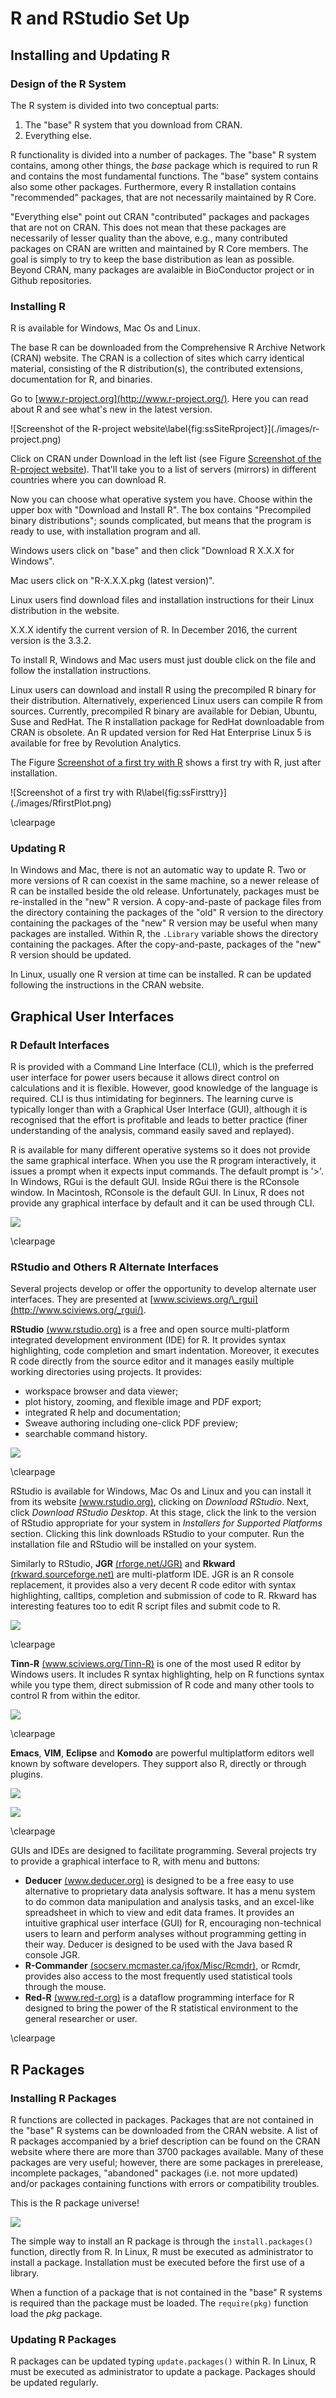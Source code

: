 


# R and RStudio Set Up

## Installing and Updating R

### Design of the R System

The R system is divided into two conceptual parts:

1. The "base" R system that you download from CRAN.
2. Everything else.

R functionality is divided into a number of packages. The "base" R system contains, among other things, the _base_ package which is required to run R and contains the most fundamental functions. The "base" system contains also some other packages. Furthermore, every R installation contains "recommended" packages, that are not necessarily maintained by R Core.

"Everything else" point out CRAN "contributed" packages and packages that are not on CRAN. This does not mean that these packages are necessarily of lesser quality than the above, e.g., many contributed packages on CRAN are written and maintained by R Core members. The goal is simply to try to keep the base distribution as lean as possible. Beyond CRAN, many packages are avalaible in BioConductor project or in Github repositories.


### Installing R

R is available for Windows, Mac Os and Linux.

The base R can be downloaded from the Comprehensive R Archive Network (CRAN) website. The CRAN is a collection of sites which carry identical material, consisting of the R distribution(s), the contributed extensions, documentation for R, and binaries.

Go to [www.r-project.org](http://www.r-project.org/). Here you can read about R and see what's new in the latest version.

<div id="fig:ssSiteRproject">
![Screenshot of the R-project website\label{fig:ssSiteRproject}](./images/r-project.png)

</div>

Click on CRAN under Download in the left list (see Figure [Screenshot of the R-project website](#fig:ssSiteRproject)). That'll take you to a list of servers (mirrors) in different countries where you can download R.

Now you can choose what operative system you have. Choose within the upper box with "Download and Install R". The box contains "Precompiled binary distributions"; sounds complicated, but means that the program is ready to use, with installation program and all.

Windows users click on "base" and then click "Download R X.X.X for Windows".

Mac users click on "R-X.X.X.pkg (latest version)".

Linux users find download files and installation instructions for their Linux distribution in the website. 

X.X.X identify the current version of R. In December 2016, the current version is the 3.3.2.

To install R, Windows and Mac users must just double click on the file and follow the installation instructions.

Linux users can download and install R using the precompiled R binary for their distribution. Alternatively, experienced Linux users can compile R from sources. Currently, precompiled R binary are available for Debian, Ubuntu, Suse and RedHat. The R installation package for RedHat downloadable from CRAN is obsolete. An R updated version for Red Hat Enterprise Linux 5 is available for free by Revolution Analytics.

The Figure [Screenshot of a first try with R](#fig:ssFirsttry) shows a first try with R, just after installation.

<div id="fig:ssFirsttry">
![Screenshot of a first try with R\label{fig:ssFirsttry}](./images/RfirstPlot.png)

</div>

\clearpage

### Updating R

In Windows and Mac, there is not an automatic way to update R. Two or more versions of R can coexist in the same machine, so a newer release of R can be installed beside the old release. Unfortunately, packages must be re-installed in the "new" R version. A copy-and-paste of package files from the directory containing the packages of the "old" R version to the directory containing the packages of the "new" R version may be useful when many packages are installed. Within R, the `.Library` variable shows the directory containing the packages. After the copy-and-paste, packages of the "new" R version should be updated.


In Linux, usually one R version at time can be installed. R can be updated following the instructions in the CRAN website.


## Graphical User Interfaces


### R Default Interfaces

R is provided with a Command Line Interface (CLI), which is the preferred user interface for power users because it allows direct control on calculations and it is flexible. However, good knowledge of the language is required. CLI is thus intimidating for beginners. 
The learning curve is typically longer than with a Graphical User Interface (GUI), although it is recognised that the effort is profitable and leads to better practice (finer understanding of the analysis, command easily saved and replayed).

R is available for many different operative systems so it does not provide the same graphical interface. When you use the R program interactively, it issues a prompt when it expects input commands. The default prompt is '>'. In Windows, RGui is the default GUI. Inside RGui there is the RConsole window. In Macintosh, RConsole is the default GUI. In Linux, R does not provide any graphical interface by default and it can be used through CLI.

![](images/ssDefaultGui.png)

\clearpage

### RStudio and Others R Alternate Interfaces

Several projects develop or offer the opportunity to develop alternate user interfaces. They are presented at [www.sciviews.org/\_rgui](http://www.sciviews.org/_rgui/).

**RStudio** [(www.rstudio.org)](http://www.rstudio.org/) is a free and open source multi-platform integrated development environment (IDE) for R. It provides syntax highlighting, code completion and smart indentation. Moreover, it executes R code directly from the source editor and it manages easily multiple working directories using projects. It provides:

 - workspace browser and data viewer;
 - plot history, zooming, and flexible image and PDF export;
 - integrated R help and documentation;
 - Sweave authoring including one-click PDF preview;
 - searchable command history.

![](images/ssGuiRstudio.png)

\clearpage

RStudio is available for Windows, Mac Os and Linux and you can install it from its website [(www.rstudio.org)](http://www.rstudio.org/), clicking on _Download RStudio_. Next, click _Download RStudio Desktop_. At this stage, click the link to the version of RStudio appropriate for your system in _Installers for Supported Platforms_ section. Clicking this link downloads RStudio to your computer. Run the installation file and RStudio will be installed on your system. 

Similarly to RStudio, **JGR** [(rforge.net/JGR)](http://rforge.net/JGR/) and **Rkward** [(rkward.sourceforge.net)](http://rkward.sourceforge.net/) are multi-platform IDE. JGR is an R console replacement, it provides also a very decent R code editor with syntax highlighting, calltips, completion and submission of code to R.  Rkward has interesting features too to edit R script files and submit code to R.

![](images/ssGuiJgr.png)

\clearpage

**Tinn-R** [(www.sciviews.org/Tinn-R)](http://www.sciviews.org/Tinn-R/) is one of the most used R editor by Windows users. It includes R syntax highlighting, help on R functions syntax while you type them, direct submission of R code and many other tools to control R from within the editor.

![](images/ssGuiTinnr.jpg)

\clearpage

**Emacs**, **VIM**, **Eclipse** and **Komodo** are powerful multiplatform editors well known by software developers. They support also R, directly or through plugins.

![](images/ssGuiEmacs.png)

![](images/ssGuiDeducer.png)

\clearpage

GUIs and IDEs are designed to facilitate programming. Several projects try to provide a graphical interface to R, with menu and buttons:

 - **Deducer** [(www.deducer.org)](http://www.deducer.org/) is designed to be a free easy to use alternative to proprietary data analysis software. It has a menu system to do common data manipulation and analysis tasks, and an excel-like spreadsheet in which to view and edit data frames. It provides an intuitive graphical user interface (GUI) for R, encouraging non-technical users to learn and perform analyses without programming getting in their way. Deducer is designed to be used with the Java based R console JGR.
 - **R-Commander** [(socserv.mcmaster.ca/jfox/Misc/Rcmdr)](http://socserv.mcmaster.ca/jfox/Misc/Rcmdr/), or Rcmdr,  provides also access to the most frequently used statistical tools through the mouse.
 - **Red-R** [(www.red-r.org)](http://www.red-r.org/) is a dataflow programming interface for R designed to bring the power of the R statistical environment to the general researcher or user.

\clearpage

## R Packages

### Installing R Packages

R functions are collected in packages. Packages that are not contained in the "base" R systems can be downloaded from the CRAN website. A list of R packages accompanied by a brief description can be found on the CRAN website where there are more than 3700 packages available. Many of these packages are very useful; however, there are some packages in prerelease, incomplete packages, "abandoned" packages (i.e. not more updated) and/or packages containing functions with errors or compatibility troubles.

This is the R package universe!

![](./images/r-packages-universe.png)


The simple way to install an R package is through the `install.packages()` function, directly from R. In Linux, R must be executed as administrator to install a package. Installation must be executed before the first use of a library.

When a function of a package that is not contained in the "base" R systems is required than the package must be loaded. The `require(pkg)` function load the _pkg_ package. 

### Updating R Packages

R packages can be updated typing `update.packages()` within R. In Linux, R must be executed as administrator to update a package. Packages should be updated regularly.


